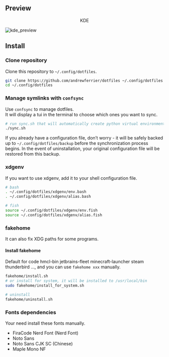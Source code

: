 ## Preview

<div style="text-align:center">
KDE
</div>

![kde_preview](https://github.com/user-attachments/assets/87454790-7eb9-4e19-a305-4f8f5a66b21a)

## Install

### Clone repository

Clone this repository to `~/.config/dotfiles`.

```bash
git clone https://github.com/andrewferrier/dotfiles ~/.config/dotfiles
cd ~/.config/dotfiles
```

### Manage symlinks with `confsync`

Use `confsync` to manage dotfiles.  
It will display a tui in the terminal to choose which ones you want to sync.

```bash
# run sync.sh that will automatically create python virtual environment and start `confsync tui`
./sync.sh
```

If you already have a configuration file, don’t worry - it will be safely backed up to `~/.config/dotfiles/backup` before the synchronization process begins.
In the event of uninstallation, your original configuration file will be restored from this backup.

### xdgenv

If you want to use xdgenv, add it to your shell configuration file.

```bash
# bash
. ~/.config/dotfiles/xdgenv/env.bash
. ~/.config/dotfiles/xdgenv/alias.bash

# fish
source ~/.config/dotfiles/xdgenv/env.fish
source ~/.config/dotfiles/xdgenv/alias.fish
```

### fakehome

It can also fix XDG paths for some programs.

#### Install fakehome

Default for code hmcl-bin jetbrains-fleet minecraft-launcher steam thunderbird ..., and you can use `fakehome xxx` manually.

```bash
fakehome/install.sh
# or install for system, it will be installed to /usr/local/bin
sudo fakehome/install_for_system.sh

# uninstall
fakehome/uninstall.sh
```

### Fonts dependencies

Your need install these fonts manually.

- FiraCode Nerd Font (Nerd Font)
- Noto Sans
- Noto Sans CJK SC (Chinese)
- Maple Mono NF
